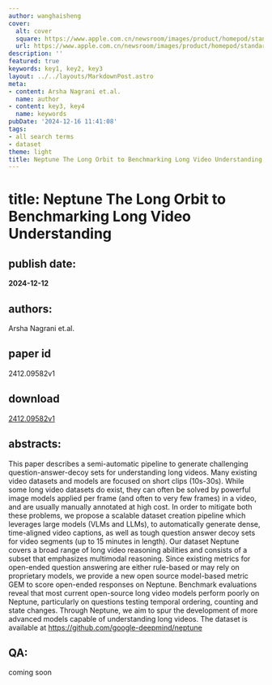 ```yaml
---
author: wanghaisheng
cover:
  alt: cover
  square: https://www.apple.com.cn/newsroom/images/product/homepod/standard/Apple-HomePod-hero-230118_big.jpg.large_2x.jpg
  url: https://www.apple.com.cn/newsroom/images/product/homepod/standard/Apple-HomePod-hero-230118_big.jpg.large_2x.jpg
description: ''
featured: true
keywords: key1, key2, key3
layout: ../../layouts/MarkdownPost.astro
meta:
- content: Arsha Nagrani et.al.
  name: author
- content: key3, key4
  name: keywords
pubDate: '2024-12-16 11:41:08'
tags:
- all search terms
- dataset
theme: light
title: Neptune The Long Orbit to Benchmarking Long Video Understanding
---
```


# title: Neptune The Long Orbit to Benchmarking Long Video Understanding 
## publish date: 
**2024-12-12** 
## authors: 
  Arsha Nagrani et.al. 
## paper id
2412.09582v1
## download
[2412.09582v1](http://arxiv.org/abs/2412.09582v1)
## abstracts:
This paper describes a semi-automatic pipeline to generate challenging question-answer-decoy sets for understanding long videos. Many existing video datasets and models are focused on short clips (10s-30s). While some long video datasets do exist, they can often be solved by powerful image models applied per frame (and often to very few frames) in a video, and are usually manually annotated at high cost. In order to mitigate both these problems, we propose a scalable dataset creation pipeline which leverages large models (VLMs and LLMs), to automatically generate dense, time-aligned video captions, as well as tough question answer decoy sets for video segments (up to 15 minutes in length). Our dataset Neptune covers a broad range of long video reasoning abilities and consists of a subset that emphasizes multimodal reasoning. Since existing metrics for open-ended question answering are either rule-based or may rely on proprietary models, we provide a new open source model-based metric GEM to score open-ended responses on Neptune. Benchmark evaluations reveal that most current open-source long video models perform poorly on Neptune, particularly on questions testing temporal ordering, counting and state changes. Through Neptune, we aim to spur the development of more advanced models capable of understanding long videos. The dataset is available at https://github.com/google-deepmind/neptune
## QA:
coming soon
